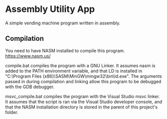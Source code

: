# Assembly Utility App
 
A simple vending machine program written in assembly.

## Compilation
You need to have NASM installed to compile this program. https://www.nasm.us/

compile.bat compiles the program with a GNU Linker. It assumes nasm is added to the PATH environment variable, and that LD is installed in "C:\Program Files (x86)\SASM\MinGW\mingw32\bin\ld.exe". The arguments passed in during compilation and linking allow this program to be debugged with the GDB debugger.

msvc_compile.bat compiles the program with the Visual Studio msvc linker. It assumes that the script is ran via the Visual Studio developer console, and that the NASM installation directory is stored in the parent of this project's folder.

